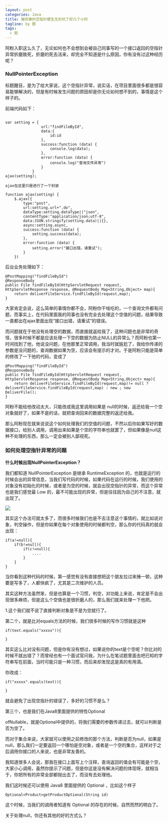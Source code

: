 ```yaml
---
layout: post
categories: Java
title: 被同事的空指针硬生生的坑了好几个小时
tagline: by 懿
tags: 
  - 懿
---
```


阿粉入职这么久了，无论如何也不会想到会被自己同事写的一个接口返回的空指针异常折磨致死，折磨的死去活来，却完全不知道是什么原因，你有没有过这种经历呢？

<!--more-->

### NullPointerException

标题醒目，是为了给大家说，这个空指针异常，说实话，在项目里面很多都是很容易能够解决的，但是有时候发生问题的原因却是你无论如何想不到的，事情是这个样子的。

前端代码如下：

```

var setting = {
                url:"findFileById",
                data:{
                    id:id
                },
                success:function (data) {
                    console.log(data);
                },
                error:function (data) {
                    console.log("查询文件异常")
                }
            }
ajax(setting);

ajax在这里只是进行了一个封装

function ajax(setting) {
    $.ajax({
        type:"post",
        url:setting.url+".do",
        dataType:setting.dataType||"json",
        contentType:"application/json;utf-8",
        data:JSON.stringify(setting.data)||{},
        async:setting.async,
        success:function (data) {
            setting.success(data);
        },
        error:function (data) {
            setting.error("接口出错，请重试");
        }
    })

```

后台业务处理如下：

```
@PostMapping("findFileById")
@ResponseBody
public File findFileById(HttpServletRequest request, HttpServletResponse response, @RequestBody Map<String,Object> map){
    return deliverFileService.findFileById(request,map);
}

```

大家肯定会说，这么简单的事情你都不会，阿粉你干啥吃的，一个查询文件都有问题，而事实上，在代码里面我的同事也没有完全去处理这个空值的问题，结果导致一直都出在ajax里面出现“接口出错，请重试”的错误。

而问题就在于他没有处理空的数据，而直接就返给我了，这种问题也是非常的奇怪，很多时候不都是应该处理一下空的数据为防止NULL的异常么？而阿粉也第一时间找到了他，他说没问题，在他那里正常调用，我当时就尴尬了，我给你传递的参数是没问题的，查询数据如果为空，应该会有提示的才对。于是阿粉只能是简单的修改了一下他的代码，变成了

```
@PostMapping("findFileById")
@ResponseBody
public File findFileById(HttpServletRequest request, HttpServletResponse response, @RequestBody Map<String,Object> map){
    return deliverFileService.findFileById(request,map)!= null ?deliverFileService.findFileById(request,map) : new ; new DeliverFile();
}

```

阿粉不能给他改动太大，只能改成我这里调用如果是 null的时候，返还给我一个空对象就好了，如果不是的话，就把查询回来的数据完整的返还给我。

那么阿粉现在就来说说这个如何处理我们的空值的问题，不然以后你如果写好的数据接口，给别人调用，调用出来如果是个空的字符串也就罢了，但如果像是null这种不处理的东西，那么一定会被别人鄙视死。

### 如何处理空指针异常的问题

**什么时候出现NullPointerException？**

我们都知道 NullPointerException 是继承 RuntimeException 的，也就是运行的时候会出的异常信息，当我们写代码的时候，如果代码在运行的时候，我们使用的对象没有初始化的时候，或者是为空的时候，就会出现空指针的异常，而这个异常也是我们感觉最 Low 的，最不可能出现的异常，但是往往因为自己的不注意，就出现了。

![](http://www.justdojava.com/assets/images/2019/java/image_yi/2020/10-20/3.jpg)

其实这个办法可就太多了，而很多时候我们也是不去注意这个事情的，就比如说对象，判空操作，但是你如果在每个对象使用的时候都判空，那么你的代码真的就会出现：

```
if(a!=null){
    if(b!=null){
        if(c!=null){
            ....
        }
    }
}

```

当你看到这种代码的时候，第一感觉有没有直接想把这个朋友拉过来捶一顿，这种要是写多了，人都快疯了，尤其是二次维护的人员。

其实这种方法虽然笨，但是也算是一个习惯，判空，对功能上来说，肯定是不会出现很多麻烦，但是这么个空值也是很折磨人的，那么我们就来处理一下他把。

1.这个我们就不说了直接判断对象是不是为空就行了。

第二个，就是比对equals方法的时候，我们很多时候的写作习惯就是这种

```
if(text.equals("xxxxx")){
    
}

```

其实这么比对没有问题，但是你有没有想过，如果说你的text是个空呢？你比对的时候不就出错了？而曾经也有一个面试官问我，为什么在笔试题里面去吧已知的字符串写在前面，当时可能只是一种习惯，而后来却发现这是真的有用滴。

你改成：

```
if("xxxxx".equals(text)){
    
}
```
就会避免了出现空指针的错误了，多好的习惯不是么？

第三个，也是我们在Java8里面提供的特性Optional

ofNullable，就是Optional中提供的，将我们需要的参数传递过去，就可以判断是否为空了。

而对于集合来说，大家就可以使用之前修改的那个方法，判断是否为null，如果是null，那么我们一定要返回一个哪怕是空对象，或者是一个空的集合，这样对于之后调用你接口的人来说，也是非常友善的。

我知道很多人会说，那我在接口上面写上个注释，查询返回的值会有可能是个空，大家小心调用，虽然你提示了问题，但是你这是没有解决问题的体现呀，就相当于，你把所有的异常全部都抛出去了，而没有去处理他。

我们这时候还可以使用 Java8 里面提供的 Optional ，比如这个样子

```
Optional<Product>getProductOptional(String id)
```

这个时候，当我们的调用者知道有 Optional 的存在的时候，自然而然的明白了。

关于处理null，你还有其他的好的方式么？

